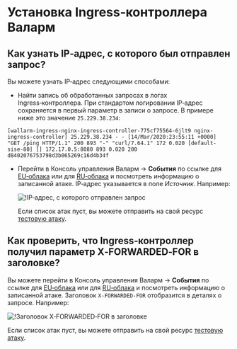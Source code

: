 # Установка Ingress‑контроллера Валарм

## Как узнать IP‑адрес, с которого был отправлен запрос?

Вы можете узнать IP‑адрес следующими способами:

* Найти запись об обработанных запросах в логах Ingress‑контроллера. При стандартом логировании IP‑адрес сохраняется в первый параметр в записи о запросе. В примере ниже это значение `25.229.38.234`:
```
[wallarm-ingress-nginx-ingress-controller-775cf75564-6jlt9 nginx-ingress-controller] 25.229.38.234 - - [14/Mar/2020:23:55:11 +0000] "GET /ping HTTP/1.1" 200 893 "-" "curl/7.64.1" 172 0.020 [default-sise-80] [] 172.17.0.5:8080 893 0.020 200 d8402076753798d3b065269c16d4b34f 
```

* Перейти в Консоль управления Валарм → **События** по ссылке для [EU‑облака](https://my.wallarm.com/search) или для [RU‑облака](https://my.wallarm.ru/search) и посмотреть информацию о записанной атаке. IP‑адрес указывается в поле *Источник*. Например:

    ![!IP‑адрес, с которого отправлен запрос](../images/request-ip-address.png)

    Если список атак пуст, вы можете отправить на свой ресурс [тестовую атаку](../quickstart-ru/qs-check-operation-ru.md#2-проведите-тестовую-атаку).

## Как проверить, что Ingress‑контроллер получил параметр X‑FORWARDED‑FOR в заголовке?

Вы можете перейти в Консоль управления Валарм → **События** по ссылке для [EU‑облака](https://my.wallarm.com/search) или для [RU‑облака](https://my.wallarm.ru/search) и посмотреть информацию о записанной атаке. Заголовок `X‑FORWARDED‑FOR` отобразится в деталях о запросе. Например:

![!Заголовок X‑FORWARDED‑FOR в заголовке](../images/x-forwarded-for-header.png)

Если список атак пуст, вы можете отправить на свой ресурс [тестовую атаку](../quickstart-ru/qs-check-operation-ru.md#2-проведите-тестовую-атаку).